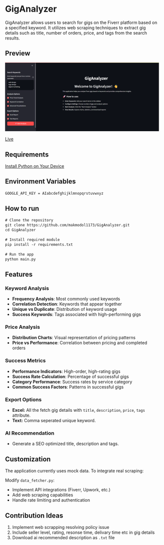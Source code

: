 # GigAnalyzer

GigAnalyzer allows users to search for gigs on the Fiverr platform based on a specified keyword. It utilizes web scraping techniques to extract gig details such as title, number of orders, price, and tags from the search results.

## Preview

[<img src="./preview.png" />](https://drive.google.com/file/d/1XsVbMcz_0HpYeaPSG3dO0LLb0fU6aYyS/view)

[Live](https://giganalyzer.streamlit.app/)

## Requirements

[Install Python on Your Device](https://www.python.org/downloads/)

## Environment Variables

```sh
GOOGLE_API_KEY = AIabcdefghijklmnopqrstuvwxyz
```

## How to run

```shell
# Clone the repository
git clone https://github.com/makmodol1173/GigAnalyzer.git
cd GigAnalyzer

# Install required module
pip install -r requirements.txt

# Run the app
python main.py
```

## Features

### Keyword Analysis

- **Frequency Analysis**: Most commonly used keywords
- **Correlation Detection**: Keywords that appear together
- **Unique vs Duplicate**: Distribution of keyword usage
- **Success Keywords**: Tags associated with high-performing gigs

### Price Analysis

- **Distribution Charts**: Visual representation of pricing patterns
- **Price vs Performance**: Correlation between pricing and completed orders

### Success Metrics

- **Performance Indicators**: High-order, high-rating gigs
- **Success Rate Calculation**: Percentage of successful gigs
- **Category Performance**: Success rates by service category
- **Common Success Factors**: Patterns in successful gigs

### Export Options

- **Excel:** All the fetch gig details with `title`, `description`, `price`, `tags` attribute.
- **Text:** Comma seperated unique keyword.

### AI Recommendation
- Generate a SEO optimized title, description and tags.
## Customization

The application currently uses mock data. To integrate real scraping:

Modify `data_fetcher.py`:

- Implement API integrations (Fiverr, Upwork, etc.)
- Add web scraping capabilities
- Handle rate limiting and authentication

## Contribution Ideas

1. Implement web scrapping resolving policy issue
2. Include seller level, rating, resonse time, delivary time etc in gig details
3. Download ai recommended description as `.txt` file
